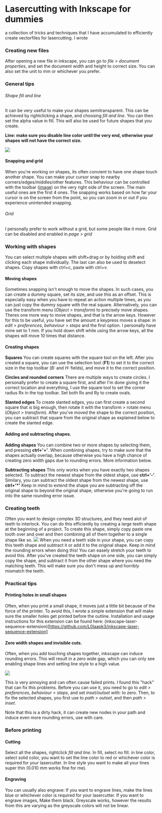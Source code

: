 # Lasercutting with Inkscape for dummies

a collection of tricks and techniques that I have accumulated to efficiently create vectorfiles for lasercutting. I wrote


### Creating new files

After opening a new file in inkscape, you can go to *file > document properties*, and set the document width and height to correct size. You can also set the unit to mm or whichever you prefer.


### General tips

###### Shape fill and line
It can be very useful to make your shapes semitransparent. This can be achieved by rightclicking a shape, and choosing *fill and line*.
You can then set the alpha value in fill. This will also be used for future shapes that you create.

**Line: make sure you disable line color until the very end, otherwise your shapes will not have the correct size.**

![](http://i.imgur.com/UCA83re.png)

#### Snapping and grid

When you're working on shapes, its often convient to have one shape touch another shape. You can make your cursor snap to nearby corners/edges/middles/other features.
This behaviour can be controlled with the toolbar ([image](http://i.imgur.com/7m4eAC0.png)) on the very right side of the screen.
The main useful ones are the first 4 ones.
The snapping works based on how far your cursor is on the screen from the point, so you can zoom in or out if you experience unintended snapping.

###### Grid
I personally prefer to work without a grid, but some people like it more. Grid can be disabled and enabled in *page > grid*



### Working with shapes

You can select multiple shapes with shift+drag or by holding shift and clicking each shape individually. The last can also be used to deselect shapes.
Copy shapes with ctrl+c, paste with ctrl+v.

#### Moving shapes
Sometimes snapping isn't enough to move the shapes. In such cases, you can create a dummy square, set its size, and use this as an offset. This is especially easy when you have to repeat an action multiple times, as you can just copy the dummy square with the real square.
Alternatively, you can use the transform menu (*Object > transform*) to precisely move shapes.
Theres one more way to move shapes, and that is the arrow keys. However for this to be useful, you have set the amount a keypress moves a shape: in *edit > preferences*, *behaviour > steps* and the first option. I personally have mine set to 1 mm. If you hold down shift while using the arrow keys, all the shapes will move 10 times that distance.


#### Creating shapes

**Squares**
You can create squares with the square tool on the left. After you created a square, you can use the selection tool (**F1**) to set it to the correct size in the top toolbar (*B:* and *H:* fields), and move it to the correct position.

**Circles and rounded corners**
There are multiple ways to create circles. I personally prefer to create a square first, and after I'm done giving it the correct location and everything, I use the square tool to set the corner radius Rx in the top toolbar. Set both Rx and Ry to create ovals.

**Slanted edges**
To create slanted edges, you can first create a second square that is big enough, then rotate it with the transform > rotate menu (*Object > transform*). After you've moved the shape to the correct position, you can subtract that square from the original shape as explained below to create the slanted edge.

#### Adding and subtracting shapes.

**Adding shapes**
You can combine two or more shapes by selecting them, and pressing **ctrl+'+'**.
When combining shapes, try to make sure that the shapes actually overlap, because otherwise you have a high chance of creating zero width gaps due to rounding errors. More information below.

**Subtracting shapes**
This only works when you have exactly two shapes selected.
To subtract the newest shape from the oldest shape, use **ctrl+'-'**.
Similary, you can subtract the oldest shape from the newest shape, use **ctrl+'\*'**
Keep in mind to extend the shape you are subtracting off the original shape to beyond the original shape, otherwise you're going to run into the same rounding error issue.


### Creating teeth
Often you want to design complex 3D structures, and they need alot of teeth to interlock. You can do this efficiently by creating a large teeth shape at the beginning of a project.
To create this shape, simply copy paste one tooth over and over and then combining all of them together to a single shape like so.
![](http://i.imgur.com/KGsLOf6.png)
When you need a teeth side in your shape, you can copy this teeth shape and subtract it or add it to the original shape. Keep in mind the rounding errors when doing this! You can easely stretch your teeth to avoid this.
After you've created the teeth shape on one side, you can simply copy the shape, and subtract it from the other shape where you need the matching teeth. This will make sure you don't mess up and horribly mismatch the teeth.

### Practical tips

#### Printing holes in small shapes
Often, when you print a small shape, it moves just a little bit because of the force of the printer. To avoid this, I wrote a simple extension that will make sure the smaller holes get printed before the outline. Installation and usage instructions for this extension can be found here: (inkscape-laser-sequence-extension)[https://github.com/L0laapk3/inkscape-laser-sequence-extension]

#### Zero width shapes and invisible cuts.
Often, when you add touching shapes together, inkscape can induce rounding errors. This will result in a zero wide gap, which you can only see enabling shape lines and setting line style to a high value.

![](http://i.imgur.com/boT4zfa.png)

This is very annoying and can often cause failed prints.
I found this "hack" that can fix this problems. Before you can use it, you need to go to *edit > preferences*, *behaviour > steps*, and set *inset/outset with:* to zero.
Then, to fix the selected shapes, you first use to *path > outset*, and then *path > inset*.

Note that this is a dirty hack, it can create new nodes in your path and induce even more rounding errors, use with care.


### Before printing

#### Cutting
Select all the shapes, rightclick *fill and line*. In fill, select no fill. in line color, select solid color, you want to set the line color to red or whichever color is required for your lasercutter. In line style you want to make all your lines super thin (0.010 mm works fine for me).

#### Engraving
You can usually also engrave:
If you want to engrave lines, make the lines blue or whichever color is required for your lasercutter.
If you want to engrave images, Make them black. Greyscale works, however the results from this are varying as the greyscale colors will not be linear. 
